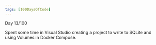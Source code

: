 ```yaml
---
tags: [100DaysOfCode]
---
```


Day 13/100

Spent some time in Visual Studio creating a project to write to SQLite and using Volumes in Docker Compose.
